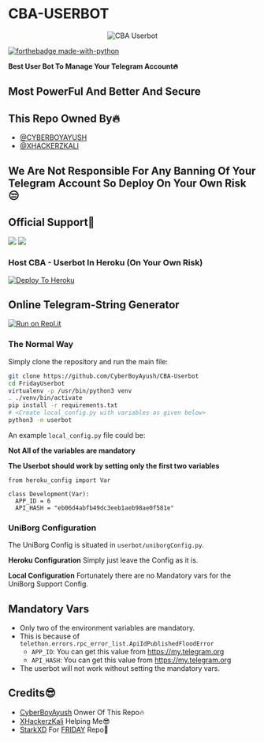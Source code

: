 # CBA-USERBOT

<p align="center">
<img src="https://telegra.ph/file/fc3aef09eb9b82d244f97.jpg" alt="CBA Userbot">


[![forthebadge made-with-python](http://ForTheBadge.com/images/badges/made-with-python.svg)](https://www.python.org/)



**Best User Bot To Manage Your Telegram Account🔥**
## Most PowerFul And Better And Secure

## This Repo Owned By🔥
* [@CYBERBOYAYUSH](https://telegram.dog/CyberBoyAyush)
* [@XHACKERZKALI](https://telegram.dog/XHACKERZKALI)

## We Are Not Responsible For Any Banning Of Your Telegram Account So Deploy On Your Own Risk😒

## Official Support💖
<a href="https://t.me/CBA_USERBOT"><img src="https://img.shields.io/badge/Join-Telegram%20Channel-red.svg?logo=Telegram"></a>
<a href="https://t.me/CBA_USERBOT_SUPPORT"><img src="https://img.shields.io/badge/Join-Telegram%20Group-blue.svg?logo=telegram"></a>

### Host CBA - Userbot In Heroku (On Your Own Risk)

[![Deploy To Heroku](https://www.herokucdn.com/deploy/button.svg)](https://heroku.com/deploy?template=https://github.com/tarundahiyajaat7/CBA-Userbot)

## Online Telegram-String Generator

[![Run on Repl.it](https://repl.it/badge/github/STARKGANG/friday)](https://cba-userbot.cyberboyayush.repl.run)


### The Normal Way

Simply clone the repository and run the main file:
```sh
git clone https://github.com/CyberBoyAyush/CBA-Userbot
cd FridayUserbot
virtualenv -p /usr/bin/python3 venv
. ./venv/bin/activate
pip install -r requirements.txt
# <Create local_config.py with variables as given below>
python3 -m userbot
```

An example `local_config.py` file could be:

**Not All of the variables are mandatory**

__The Userbot should work by setting only the first two variables__

```python3
from heroku_config import Var

class Development(Var):
  APP_ID = 6
  API_HASH = "eb06d4abfb49dc3eeb1aeb98ae0f581e"
```


### UniBorg Configuration


The UniBorg Config is situated in `userbot/uniborgConfig.py`.

**Heroku Configuration**
Simply just leave the Config as it is.

**Local Configuration**
Fortunately there are no Mandatory vars for the UniBorg Support Config.

## Mandatory Vars

- Only two of the environment variables are mandatory.
- This is because of `telethon.errors.rpc_error_list.ApiIdPublishedFloodError`
    - `APP_ID`:   You can get this value from https://my.telegram.org
    - `API_HASH`:   You can get this value from https://my.telegram.org
- The userbot will not work without setting the mandatory vars.

## Credits😎
* [CyberBoyAyush](https://Telegram.dog/CyberBoyAyush) Onwer Of This Repo🔥
* [XHackerzKali](https://telegram.dog/Xhackerzkali) Helping Me😎
* [StarkXD](https://telegram.dog/StarkXD) For [FRIDAY](https://github.com/StarkGang/FridayUserbot) Repo🙏
